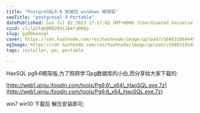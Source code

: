 ```yaml
---
title: "PostgreSQL9.6 安装包 windows 精简版"
seoTitle: "postgresql 9 Portable"
datePublished: Sun Jul 02 2023 17:17:02 GMT+0000 (Coordinated Universal Time)
cuid: cljlp2tq6000209i16mfa066p
slug: pg96haosql
cover: https://cdn.hashnode.com/res/hashnode/image/upload/v1688318044452/3f9f8362-767b-4291-947e-0a8293f98c97.png
ogImage: https://cdn.hashnode.com/res/hashnode/image/upload/v1688318103920/44478729-d1ad-4be9-b57b-701d9a98a5bb.png
tags: installer, po, portable

---
```


HaoSQL pg9.6精简版,为了照顾学习pg数据库的小白,而分享给大家下载的:

[http://web1.qiniu.ifoodin.com/tools/Pg9.6\_x64\_HaoSQL.exe.7z](http://web1.qiniu.ifoodin.com/tools/Pg9.6_x64_HaoSQL.exe.7z)

win7 win10 下载后 解压安装即可;